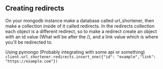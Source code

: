 ## Creating redirects
On your mongodb instance make a database called url_shortener, then make a collection inside of it called redirects. In the redirects collection each object is a different redirect, so to make a redirect create an object with an id value (What will be after the /), and a link value which is where you'll be redirected to.

Using pymongo (Probably integrating with some api or something)
``client.url_shortener.redirects.insert_one({"id": "example","link": "https://example.com"})``
